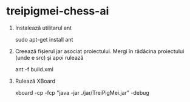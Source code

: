 treipigmei-chess-ai
===================

1. Instalează utilitarul ant
      
      sudo apt-get install ant

2. Creează fișierul jar asociat proiectului. Mergi în rădăcina proiectului (unde e src) și apoi rulează
 
      ant -f build.xml

3. Rulează XBoard

      xboard -cp -fcp "java -jar ./jar/TreiPigMei.jar" -debug
